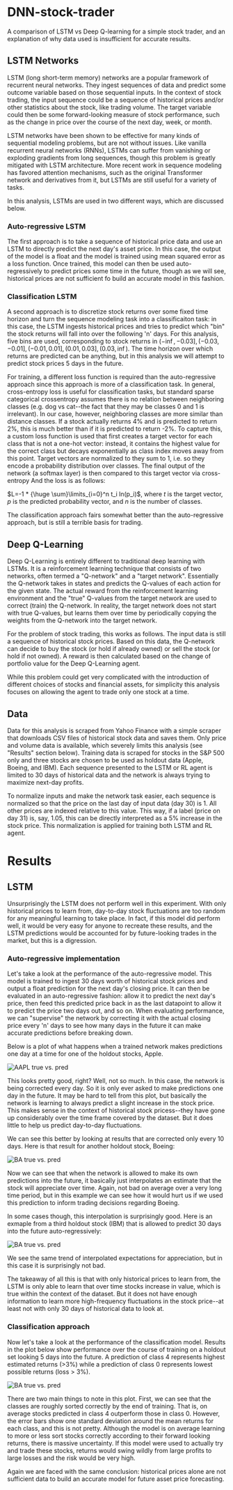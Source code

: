 # DNN-stock-trader
A comparison of LSTM vs Deep Q-learning for a simple stock trader, and an
explanation of why data used is insufficient for accurate results.

## LSTM Networks
LSTM (long short-term memory) networks are a popular framework of recurrent
neural networks. They ingest sequences of data and predict some outcome variable
based on those sequential inputs. In the context of stock trading, the input
sequence could be a sequence of historical prices and/or other statistics about
the stock, like trading volume. The target variable could then be some
forward-looking measure of stock performance, such as the change in price over
the course of the next day, week, or month.

LSTM networks have been shown to be effective for many kinds of sequential
modeling problems, but are not without issues. Like vanilla recurrent neural
networks (RNNs), LSTMs can suffer from vanishing or exploding gradients from
long sequences, though this problem is greatly mitigated with LSTM architecture.
More recent work in sequence modeling has favored attention mechanisms, such as
the original Transformer network and derivatives from it, but LSTMs are still
useful for a variety of tasks.

In this analysis, LSTMs are used in two different ways, which are discussed below.

### Auto-regressive LSTM 

The first approach is to take a
sequence of historical price data and use an LSTM to directly predict the next
day's asset price. In this case, the output of the model is a float and the model is trained using mean squared error as a loss function. Once trained, this model can then be used auto-regressively to predict
prices some time in the future, though as we will see, historical prices are
not sufficient fo build an accurate model in this fashion.

### Classification LSTM

A second approach is to discretize stock returns over some fixed time horizon
and turn the sequence modeling task into a classificaiton task: in this case,
the LSTM ingests historical prices and tries to predict which "bin" the stock
returns will fall into over the following 'n' days. For this analysis, five bins are used, corresponding to stock returns in $(-\inf, -0.03],(-0.03,-0.01],(-0.01,0.01],(0.01,0.03],(0.03,\inf)$. The time horizon over which returns are predicted can be anything, but in this analysis we will attempt to predict stock prices 5 days in the future. 

For training, a different loss function is required than the auto-regressive
approach since this approach is more of a classification task. In general,
cross-entropy loss is useful for classification tasks, but standard sparse
categorical crossentropy assumes there is no relation between neighboring
classes (e.g. dog vs cat--the fact that they may be classes 0 and 1 is irrelevant).
In our case, however, neighboring classes are more similar than distance classes.
If a stock actually returns 4% and is predicted to return 2%, this is much better
than if it is predicted to return -2%. To capture this, a custom loss function is
used that first creates a target vector for each class that is not a one-hot
vector: instead, it contains the highest value for the correct class but decays
exponentially as class index moves away from this point. Target vectors are
normalized to they sum to 1, i.e. so they encode a probability distribution over
classes. The final output of the network (a softmax layer) is then compared to
this target vector via cross-entropy And the loss is as follows:

$L=-1 *  {\huge \sum}\limits_{i=0}^n t_i ln(p_i)$, where $t$ is the target vector, $p$ is
the predicted probability vector, and $n$ is the number of classes.

The classification approach fairs somewhat
better than the auto-regressive approach, but is still a terrible basis for
trading.

## Deep Q-Learning
Deep Q-Learning is entirely different to traditional deep learning with LSTMs.
It is a reinforcement learning technique that consists of two networks, often
termed a "Q-network" and a "target network". Essentially the Q-network takes in
states and predicts the Q-values of each action for the given state. The actual
reward from the reinforcement learning environment and the "true" Q-values from
the target network are used to correct (train) the Q-network. In reality, the
target network does not start with true Q-values, but learns them over time by
periodically copying the weights from the Q-network into the target network.

For the problem of stock trading, this works as follows. The input data is still
a sequence of historical stock prices. Based on this data, the Q-network can
decide to buy the stock (or hold if already owned) or sell the stock (or hold
if not owned). A reward is then calculated based on the change of portfolio
value for the Deep Q-Learning agent. 

While this problem could get very complicated with the introduction of different
choices of stocks and financial assets, for simplicity this analysis focuses on
allowing the agent to trade only one stock at a time.

## Data
Data for this analysis is scraped from Yahoo Finance with a simple scraper that
downloads CSV files of historical stock data and saves them. Only price and
volume data is available, which severely limits this analysis (see "Results"
section below). Training data is scraped for stocks in the S&P 500 only and
three stocks are chosen to be used as holdout data (Apple, Boeing, and IBM).
Each sequence presented to the LSTM or RL agent is limited to 30 days of
historical data and the network is always trying to maximize next-day profits.

To normalize inputs and make the network task easier, each sequence is normalized
so that the price on the last day of input data (day 30) is 1. All other prices
are indexed relative to this value. This way, if a label (price on day 31) is,
say, 1.05, this can be directly interpreted as a 5% increase in the stock price.
This normalization is applied for training both LSTM and RL agent.

# Results

## LSTM

Unsurprisingly the LSTM does not perform well in this experiment. With only
historical prices to learn from, day-to-day stock fluctuations are too random
for any meaningful learning to take place. In fact, if this model did perform
well, it would be very easy for anyone to recreate these results, and the
LSTM predictions would be accounted for by future-looking trades in the
market, but this is a digression.

### Auto-regressive implementation

Let's take a look at the performance of the auto-regressive model. This model is
trained to ingest 30 days worth of historical stock prices and output a float
prediction for the next day's closing price. It can then be evaluated in an
auto-regressive fashion: allow it to predict the next day's price, then feed
this predicted price back in as the last datapoint to allow it to predict the
price two days out, and so on. When evaluating performance, we can "supervise"
the network by correcting it with the actual closing price every 'n' days to see
how many days in the future it can make accurate predictions before breaking down.

Below is a plot of what happens when a trained network makes predictions one day
at a time for one of the holdout stocks, Apple.

![AAPL true vs. pred](https://github.com/rileypsmith/DNN-stock-trader/blob/main/plots/auto-regressive_LSTM/EPOCH005_AAPL_01.png)

This looks pretty good, right? Well, not so much. In this case, the network is
being corrected every day. So it is only ever asked to make predictions one day
in the future. It may be hard to tell from this plot, but basically the network
is learning to always predict a slight increase in the stock price. This makes
sense in the context of historical stock pricess--they have gone up considerably
over the time frame covered by the dataset. But it does little to help us
predict day-to-day fluctuations.

We can see this better by looking at results that are corrected only every 10
days. Here is that result for another holdout stock, Boeing:

![BA true vs. pred](https://github.com/rileypsmith/DNN-stock-trader/blob/main/plots/auto-regressive_LSTM/EPOCH005_BA_10.png)

Now we can see that when the network is allowed to make its own predictions into
the future, it basically just interpolates an estimate that the stock will
appreciate over time. Again, not bad on average over a very long time period, 
but in this example we can see how it would hurt us if we used this prediction
to inform trading decisions regarding Boeing.

In some cases though, this interpolation is surprisingly good. Here is an exmaple
from a third holdout stock (IBM) that is allowed to predict 30 days into the
future auto-regressively:

![BA true vs. pred](https://github.com/rileypsmith/DNN-stock-trader/blob/main/plots/auto-regressive_LSTM/EPOCH005_IBM_30.png)

We see the same trend of interpolated expectations for appreciation, but in this
case it is surprisingly not bad.

The takeaway of all this is that with only historical prices to learn from, the
LSTM is only able to learn that over time stocks increase in value, which is true
within the context of the dataset. But it does not have enough information to
learn more high-frequency fluctuations in the stock price--at least not with only
30 days of historical data to look at.

### Classification approach

Now let's take a look at the performance of the classification model. Results
in the plot below show performance over the course of training on a holdout set
looking 5 days into the future. A prediction of class 4 represents highest
estimated returns (>3%) while a prediction of class 0 represents lowest possible
returns (loss > 3%). 

![BA true vs. pred](https://github.com/rileypsmith/DNN-stock-trader/blob/main/plots/classification_LSTM/5day_classification_lstm_results.png)

There are two main things to note in this plot. First,
we can see that the classes are roughly sorted correctly by the end of training.
That is, on average stocks predicted in class 4 outperform those in class 0. 
However, the error bars show one standard deviation around the mean returns for
each class, and this is not pretty. Although the model is on average learning
to more or less sort stocks correctly according to their forward looking returns,
there is massive uncertainty. If this model were used to actually try and trade
these stocks, returns would swing wildly from large profits to large losses and
the risk would be very high.

Again we are faced with the same conclusion: historical prices alone are not
sufficient data to build an accurate model for future asset price forecasting.
